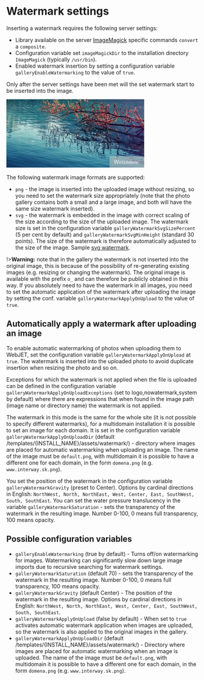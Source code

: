 # Watermark settings

Inserting a watermark requires the following server settings:
- Library available on the server [ImageMagick](https://imagemagick.org/script/download.php) specific commands `convert` a `composite`.
- Configuration variable set `imageMagickDir` to the installation directory `ImageMagick` (typically `/usr/bin`).
- Enabled watermark insertion by setting a configuration variable `galleryEnableWatermarking` to the value of `true`.

Only after the server settings have been met will the set watermark start to be inserted into the image.

![](watermark-applied.png)

The following watermark image formats are supported:
- `png` - the image is inserted into the uploaded image without resizing, so you need to set the watermark size appropriately (note that the photo gallery contains both a small and a large image, and both will have the same size watermark inserted).
- `svg` - the watermark is embedded in the image with correct scaling of the size according to the size of the uploaded image. The watermark size is set in the configuration variable `galleryWatermarkSvgSizePercent` (5 per cent by default) and `galleryWatermarkSvgMinHeight` (standard 30 points). The size of the watermark is therefore automatically adjusted to the size of the image. Sample [svg watermark](watermark.svg).

!>**Warning:** note that in the gallery the watermark is not inserted into the original image, this is because of the possibility of re-generating existing images (e.g. resizing or changing the watermark). The original image is available with the prefix `o_` and can therefore be publicly obtained in this way. If you absolutely need to have the watermark in all images, you need to set the automatic application of the watermark after uploading the image by setting the conf. variable `galleryWatermarkApplyOnUpload` to the value of `true`.

## Automatically apply a watermark after uploading an image

To enable automatic watermarking of photos when uploading them to WebJET, set the configuration variable `galleryWatermarkApplyOnUpload` at `true`. The watermark is inserted into the uploaded photo to avoid duplicate insertion when resizing the photo and so on.

Exceptions for which the watermark is not applied when the file is uploaded can be defined in the configuration variable `galleryWatermarkApplyOnUploadExceptions` (set to logo,nowatermark,system by default) where there are expressions that when found in the image path (image name or directory name) the watermark is not applied.

The watermark in this mode is the same for the whole site (it is not possible to specify different watermarks), for a multidomain installation it is possible to set an image for each domain. It is set in the configuration variable `galleryWatermarkApplyOnUploadDir` (default /templates/{INSTALL_NAME}/assets/watermark/) - directory where images are placed for automatic watermarking when uploading an image. The name of the image must be `default.png`, with multidomain it is possible to have a different one for each domain, in the form `domena.png` (e.g. `www.interway.sk.png`).

You set the position of the watermark in the configuration variable `galleryWatermarkGravity` (preset to Center). Options by cardinal directions in English: `NorthWest, North, NorthEast, West, Center, East, SouthWest, South, SouthEast`. You can set the water pressure translucency in the variable `galleryWatermarkSaturation` - sets the transparency of the watermark in the resulting image. Number 0-100, 0 means full transparency, 100 means opacity.

## Possible configuration variables

- `galleryEnableWatermarking` (true by default) - Turns off/on watermarking for images. Watermarking can significantly slow down large image imports due to recursive searching for watermark settings.
- `galleryWatermarkSaturation` (default 70) - sets the transparency of the watermark in the resulting image. Number 0-100, 0 means full transparency, 100 means opacity.
- `galleryWatermarkGravity` (default Center) - The position of the watermark in the resulting image. Options by cardinal directions in English: `NorthWest, North, NorthEast, West, Center, East, SouthWest, South, SouthEast`.
- `galleryWatermarkApplyOnUpload` (false by default) - When set to `true` activates automatic watermark application when images are uploaded, so the watermark is also applied to the original images in the gallery.
- `galleryWatermarkApplyOnUploadDir` (default /templates/{INSTALL_NAME}/assets/watermark/) - Directory where images are placed for automatic watermarking when an image is uploaded. The name of the image must be `default.png`, with multidomain it is possible to have a different one for each domain, in the form `domena.png` (e.g. `www.interway.sk.png`).
